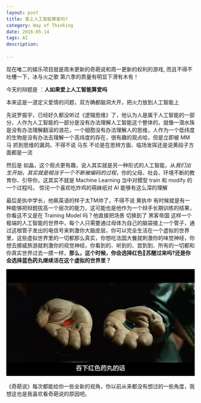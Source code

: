 ```yaml
---
layout: post
title: 爱上人工智能算爱吗?
category: Way of Thinking
date: 2016-05-14
tags: AI 
description: 

---
```




现在唯二的娱乐项目就是周末更新的奇葩说和周一更新的权利的游戏,
而且不得不吐槽一下，冰与火之歌 第六季的质量有明显下滑有木有！

今天的辩题是 ：**人如果爱上人工智能算爱吗**

本来这是一道定义爱情的问题，双方确都脑洞大开，把火力放到人工智能上

先说罗振宇，已经好久都没听过《逻辑思维》了，他认为人是属于人工智能的一部分，人作为人工智能的一部分是没有办法理解人工智能这个整体的，就像一滴水珠是没有办法理解翻滚的浪花，一个细胞没有办法理解人的思维，人作为一个低纬度的生物是没有办法去理解一个高纬度的存在，很有趣的观点哈，但是立即被 MM马 抓到思维的漏洞。不得不说 马东 不论是在思辨方面、临场发挥还是说黄段子方面都是一流

然后是 如晶，这个观点更有趣，说人其实就是另一种形式的人工智能，从*我们出生开始，其实就是相当于一个不断被编码的过程*，你的父母、社会、环境不断的教育你、引导你，这其实不就是 Machine Learning 当中对模型 train 和 modify 的一个过程吗， 惊诧一个喜欢吃炸鸡的萌妹纸对 AI 能够有这么深的理解 

最后是执中学长，他飙英语的样子太TM帅了，不得不说 黄执中 有时候就是有一种能够把辩题拔高一个层次的能力，这可能也是他作为一个辩手长期训练的结果，你看这不又是在 Training Model 吗？他直接把场景 切换到了 黑客帝国 这样一个极端的人工智能的世界中，每个人只需要通过母体为自己的脑袋接上一个管子，通过这根管子发出的电信号来刺激你大脑皮层，你可以完全生活在一个虚拟的世界里，这些虚拟世界里的一切都那么真实，你想吃法国大餐就刺激你的味觉神经，你想去挪威旅游就刺激你的视觉神经，你看到的、听到的、尝到到、所有的一切都和你真实世界过去一摸一样，**那么，这个时候，你会选择红色💊苏醒过来吗?还是你会选择蓝色药丸继续活在这个虚拟的世界里？**

![](/res/my_image/16-5-13.jpg)


《奇葩说》每次都能给你一些全新的视角，你以前从来都没有想过的一些角度，我想这也是我喜欢看奇葩说的原因吧。









